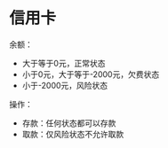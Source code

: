 # 信用卡

余额：
- 大于等于0元，正常状态
- 小于0元，大于等于-2000元，欠费状态
- 小于-2000元，风险状态

操作：
- 存款：任何状态都可以存款
- 取款：仅风险状态不允许取款
